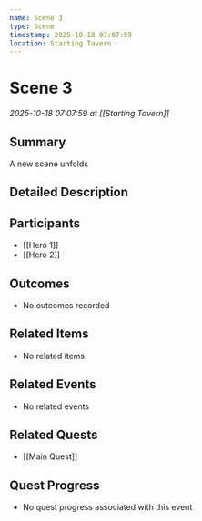 ```yaml
---
name: Scene 3
type: Scene
timestamp: 2025-10-18 07:07:59
location: Starting Tavern
---
```


# Scene 3

*2025-10-18 07:07:59 at [[Starting Tavern]]*

## Summary
A new scene unfolds

## Detailed Description


## Participants
- [[Hero 1]]
- [[Hero 2]]

## Outcomes
- No outcomes recorded

## Related Items
- No related items

## Related Events
- No related events

## Related Quests
- [[Main Quest]]

## Quest Progress
- No quest progress associated with this event
